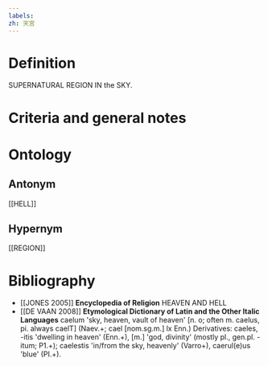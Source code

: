```yaml
---
labels: 
zh: 天宮
---
```


# Definition
SUPERNATURAL REGION IN the SKY.
# Criteria and general notes
# Ontology

## Antonym
[[HELL]]
## Hypernym
[[REGION]]
# Bibliography
- [[JONES 2005]]
**Encyclopedia of Religion** 
HEAVEN AND HELL
- [[DE VAAN 2008]]
**Etymological Dictionary of Latin and the Other Italic Languages** 
caelum 'sky, heaven, vault of heaven' [n. o; often m. caelus, pi. always caelT]
(Naev.+; cael [nom.sg.m.] lx Enn.)
Derivatives: caeles, -itis 'dwelling in heaven' (Enn.+), [m.] 'god, divinity' (mostly
pl., gen.pl. -itum; P1.+); caelestis 'in/from the sky, heavenly' (Varro+), caerul(e)us
'blue' (PI.+).